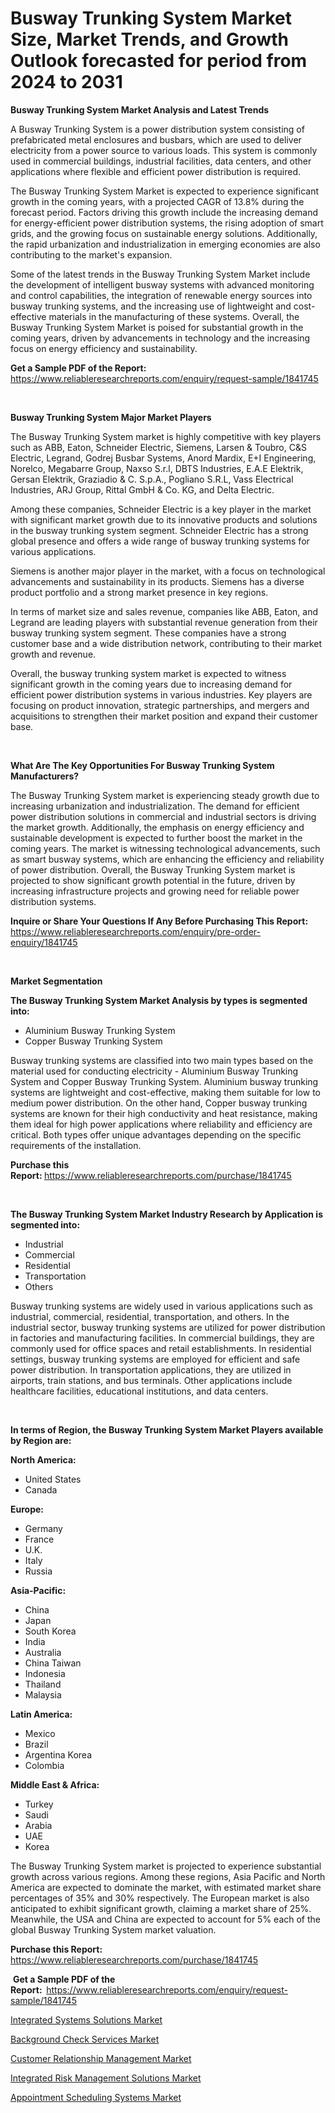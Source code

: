 <p><h1>Busway Trunking System Market Size, Market Trends, and Growth Outlook forecasted for period from 2024 to 2031</h1></p><p><strong>Busway Trunking System Market Analysis and Latest Trends</strong></p>
<p><p>A Busway Trunking System is a power distribution system consisting of prefabricated metal enclosures and busbars, which are used to deliver electricity from a power source to various loads. This system is commonly used in commercial buildings, industrial facilities, data centers, and other applications where flexible and efficient power distribution is required.</p><p>The Busway Trunking System Market is expected to experience significant growth in the coming years, with a projected CAGR of 13.8% during the forecast period. Factors driving this growth include the increasing demand for energy-efficient power distribution systems, the rising adoption of smart grids, and the growing focus on sustainable energy solutions. Additionally, the rapid urbanization and industrialization in emerging economies are also contributing to the market's expansion.</p><p>Some of the latest trends in the Busway Trunking System Market include the development of intelligent busway systems with advanced monitoring and control capabilities, the integration of renewable energy sources into busway trunking systems, and the increasing use of lightweight and cost-effective materials in the manufacturing of these systems. Overall, the Busway Trunking System Market is poised for substantial growth in the coming years, driven by advancements in technology and the increasing focus on energy efficiency and sustainability.</p></p>
<p><strong>Get a Sample PDF of the Report:&nbsp;</strong> <a href="https://www.reliableresearchreports.com/enquiry/request-sample/1841745">https://www.reliableresearchreports.com/enquiry/request-sample/1841745</a></p>
<p>&nbsp;</p>
<p><strong>Busway Trunking System Major Market Players</strong></p>
<p><p>The Busway Trunking System market is highly competitive with key players such as ABB, Eaton, Schneider Electric, Siemens, Larsen & Toubro, C&S Electric, Legrand, Godrej Busbar Systems, Anord Mardix, E+I Engineering, Norelco, Megabarre Group, Naxso S.r.l, DBTS Industries, E.A.E Elektrik, Gersan Elektrik, Graziadio & C. S.p.A., Pogliano S.R.L, Vass Electrical Industries, ARJ Group, Rittal GmbH & Co. KG, and Delta Electric. </p><p>Among these companies, Schneider Electric is a key player in the market with significant market growth due to its innovative products and solutions in the busway trunking system segment. Schneider Electric has a strong global presence and offers a wide range of busway trunking systems for various applications. </p><p>Siemens is another major player in the market, with a focus on technological advancements and sustainability in its products. Siemens has a diverse product portfolio and a strong market presence in key regions.</p><p>In terms of market size and sales revenue, companies like ABB, Eaton, and Legrand are leading players with substantial revenue generation from their busway trunking system segment. These companies have a strong customer base and a wide distribution network, contributing to their market growth and revenue.</p><p>Overall, the busway trunking system market is expected to witness significant growth in the coming years due to increasing demand for efficient power distribution systems in various industries. Key players are focusing on product innovation, strategic partnerships, and mergers and acquisitions to strengthen their market position and expand their customer base.</p></p>
<p>&nbsp;</p>
<p><strong>What Are The Key Opportunities For Busway Trunking System Manufacturers?</strong></p>
<p><p>The Busway Trunking System market is experiencing steady growth due to increasing urbanization and industrialization. The demand for efficient power distribution solutions in commercial and industrial sectors is driving the market growth. Additionally, the emphasis on energy efficiency and sustainable development is expected to further boost the market in the coming years. The market is witnessing technological advancements, such as smart busway systems, which are enhancing the efficiency and reliability of power distribution. Overall, the Busway Trunking System market is projected to show significant growth potential in the future, driven by increasing infrastructure projects and growing need for reliable power distribution systems.</p></p>
<p><strong>Inquire or Share Your Questions If Any Before Purchasing This Report:</strong> <a href="https://www.reliableresearchreports.com/enquiry/pre-order-enquiry/1841745">https://www.reliableresearchreports.com/enquiry/pre-order-enquiry/1841745</a></p>
<p>&nbsp;</p>
<p><strong>Market Segmentation</strong></p>
<p><strong>The Busway Trunking System Market Analysis by types is segmented into:</strong></p>
<p><ul><li>Aluminium Busway Trunking System</li><li>Copper Busway Trunking System</li></ul></p>
<p><p>Busway trunking systems are classified into two main types based on the material used for conducting electricity - Aluminium Busway Trunking System and Copper Busway Trunking System. Aluminium busway trunking systems are lightweight and cost-effective, making them suitable for low to medium power distribution. On the other hand, Copper busway trunking systems are known for their high conductivity and heat resistance, making them ideal for high power applications where reliability and efficiency are critical. Both types offer unique advantages depending on the specific requirements of the installation.</p></p>
<p><strong>Purchase this Report:&nbsp;</strong><a href="https://www.reliableresearchreports.com/purchase/1841745">https://www.reliableresearchreports.com/purchase/1841745</a></p>
<p>&nbsp;</p>
<p><strong>The Busway Trunking System Market Industry Research by Application is segmented into:</strong></p>
<p><ul><li>Industrial</li><li>Commercial</li><li>Residential</li><li>Transportation</li><li>Others</li></ul></p>
<p><p>Busway trunking systems are widely used in various applications such as industrial, commercial, residential, transportation, and others. In the industrial sector, busway trunking systems are utilized for power distribution in factories and manufacturing facilities. In commercial buildings, they are commonly used for office spaces and retail establishments. In residential settings, busway trunking systems are employed for efficient and safe power distribution. In transportation applications, they are utilized in airports, train stations, and bus terminals. Other applications include healthcare facilities, educational institutions, and data centers.</p></p>
<p>&nbsp;</p>
<p><strong>In terms of Region, the Busway Trunking System Market Players available by Region are:</strong></p>
<p>
    <p> <strong> North America: </strong>
        <ul>
            <li>United States</li>
            <li>Canada</li>
        </ul>
        </p> 
    <p> <strong> Europe: </strong>
        <ul>
            <li>Germany</li>
            <li>France</li>
            <li>U.K.</li>
            <li>Italy</li>
            <li>Russia</li>
        </ul>
        </p> 
    <p> <strong> Asia-Pacific: </strong>
        <ul>
            <li>China</li>
            <li>Japan</li>
            <li>South Korea</li>
            <li>India</li>
            <li>Australia</li>
            <li>China Taiwan</li>
            <li>Indonesia</li>
            <li>Thailand</li>
            <li>Malaysia</li>
        </ul>
        </p> 
    <p> <strong> Latin America: </strong>
        <ul>
            <li>Mexico</li>
            <li>Brazil</li>
            <li>Argentina Korea</li>
            <li>Colombia</li>
        </ul>
        </p> 
    <p> <strong> Middle East & Africa: </strong>
        <ul>
            <li>Turkey</li>
            <li>Saudi</li>
            <li>Arabia</li>
            <li>UAE</li>
            <li>Korea</li>
        </ul>
    </p>
    </p>
<p><p>The Busway Trunking System market is projected to experience substantial growth across various regions. Among these regions, Asia Pacific and North America are expected to dominate the market, with estimated market share percentages of 35% and 30% respectively. The European market is also anticipated to exhibit significant growth, claiming a market share of 25%. Meanwhile, the USA and China are expected to account for 5% each of the global Busway Trunking System market valuation.</p></p>
<p><strong>Purchase this Report: </strong><a href="https://www.reliableresearchreports.com/purchase/1841745">https://www.reliableresearchreports.com/purchase/1841745</a></p>
<p>&nbsp;<strong>Get a Sample PDF of the Report:&nbsp;&nbsp;</strong><a href="https://www.reliableresearchreports.com/enquiry/request-sample/1841745">https://www.reliableresearchreports.com/enquiry/request-sample/1841745</a></p>
<p><strong></strong></p>
<p><p><a href="https://medium.com/@nicholasstewart02/integrated-systems-solutions-market-size-and-market-trends-complete-industry-overview-2024-to-de0cb4258a16">Integrated Systems Solutions Market</a></p><p><a href="https://medium.com/@williammann19/background-check-services-market-report-reveals-the-latest-trends-and-growth-opportunities-of-this-b81966caac16">Background Check Services Market</a></p><p><a href="https://medium.com/@williammann19/customer-relationship-management-market-size-and-market-trends-complete-industry-overview-2024-to-66eeb2009d57">Customer Relationship Management Market</a></p><p><a href="https://medium.com/@nicholasstewart02/integrated-risk-management-solutions-market-analysis-its-cagr-market-segmentation-and-global-5d17c4d79707">Integrated Risk Management Solutions Market</a></p><p><a href="https://medium.com/@queenlittle95/appointment-scheduling-systems-market-trends-forecast-and-competitive-analysis-to-2031-5bc81dccaad5">Appointment Scheduling Systems Market</a></p></p>